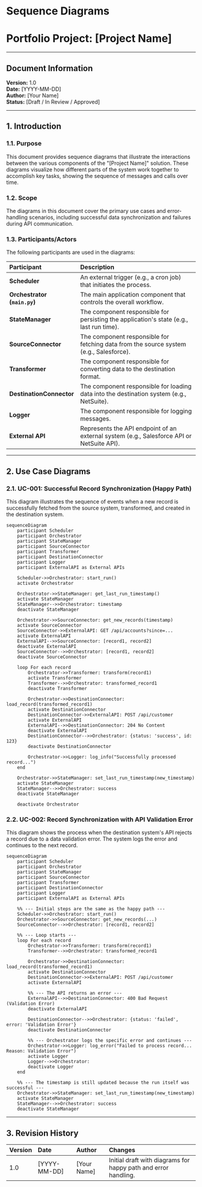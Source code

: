 # Sequence Diagrams
# Portfolio Project: [Project Name]

---

## Document Information
**Version:** 1.0  
**Date:** [YYYY-MM-DD]  
**Author:** [Your Name]  
**Status:** [Draft / In Review / Approved]

---

## 1. Introduction

### 1.1. Purpose
This document provides sequence diagrams that illustrate the interactions between the various components of the "[Project Name]" solution. These diagrams visualize how different parts of the system work together to accomplish key tasks, showing the sequence of messages and calls over time.

### 1.2. Scope
The diagrams in this document cover the primary use cases and error-handling scenarios, including successful data synchronization and failures during API communication.

### 1.3. Participants/Actors
The following participants are used in the diagrams:

| Participant | Description |
| :--- | :--- |
| **Scheduler** | An external trigger (e.g., a cron job) that initiates the process. |
| **Orchestrator (`main.py`)** | The main application component that controls the overall workflow. |
| **StateManager** | The component responsible for persisting the application's state (e.g., last run time). |
| **SourceConnector** | The component responsible for fetching data from the source system (e.g., Salesforce). |
| **Transformer** | The component responsible for converting data to the destination format. |
| **DestinationConnector** | The component responsible for loading data into the destination system (e.g., NetSuite). |
| **Logger** | The component responsible for logging messages. |
| **External API** | Represents the API endpoint of an external system (e.g., Salesforce API or NetSuite API). |

---

## 2. Use Case Diagrams

### 2.1. UC-001: Successful Record Synchronization (Happy Path)
This diagram illustrates the sequence of events when a new record is successfully fetched from the source system, transformed, and created in the destination system.

```mermaid
sequenceDiagram
    participant Scheduler
    participant Orchestrator
    participant StateManager
    participant SourceConnector
    participant Transformer
    participant DestinationConnector
    participant Logger
    participant ExternalAPI as External APIs

    Scheduler->>Orchestrator: start_run()
    activate Orchestrator

    Orchestrator->>StateManager: get_last_run_timestamp()
    activate StateManager
    StateManager-->>Orchestrator: timestamp
    deactivate StateManager

    Orchestrator->>SourceConnector: get_new_records(timestamp)
    activate SourceConnector
    SourceConnector->>ExternalAPI: GET /api/accounts?since=...
    activate ExternalAPI
    ExternalAPI-->>SourceConnector: [record1, record2]
    deactivate ExternalAPI
    SourceConnector-->>Orchestrator: [record1, record2]
    deactivate SourceConnector

    loop For each record
        Orchestrator->>Transformer: transform(record1)
        activate Transformer
        Transformer-->>Orchestrator: transformed_record1
        deactivate Transformer

        Orchestrator->>DestinationConnector: load_record(transformed_record1)
        activate DestinationConnector
        DestinationConnector->>ExternalAPI: POST /api/customer
        activate ExternalAPI
        ExternalAPI-->>DestinationConnector: 204 No Content
        deactivate ExternalAPI
        DestinationConnector-->>Orchestrator: {status: 'success', id: 123}
        deactivate DestinationConnector
        
        Orchestrator->>Logger: log_info("Successfully processed record...")
    end

    Orchestrator->>StateManager: set_last_run_timestamp(new_timestamp)
    activate StateManager
    StateManager-->>Orchestrator: success
    deactivate StateManager
    
    deactivate Orchestrator
```

### 2.2. UC-002: Record Synchronization with API Validation Error
This diagram shows the process when the destination system's API rejects a record due to a data validation error. The system logs the error and continues to the next record.

```mermaid
sequenceDiagram
    participant Scheduler
    participant Orchestrator
    participant StateManager
    participant SourceConnector
    participant Transformer
    participant DestinationConnector
    participant Logger
    participant ExternalAPI as External APIs

    %% --- Initial steps are the same as the happy path ---
    Scheduler->>Orchestrator: start_run()
    Orchestrator->>SourceConnector: get_new_records(...)
    SourceConnector-->>Orchestrator: [record1, record2]

    %% --- Loop starts ---
    loop For each record
        Orchestrator->>Transformer: transform(record1)
        Transformer-->>Orchestrator: transformed_record1

        Orchestrator->>DestinationConnector: load_record(transformed_record1)
        activate DestinationConnector
        DestinationConnector->>ExternalAPI: POST /api/customer
        activate ExternalAPI
        
        %% --- The API returns an error ---
        ExternalAPI-->>DestinationConnector: 400 Bad Request (Validation Error)
        deactivate ExternalAPI
        
        DestinationConnector-->>Orchestrator: {status: 'failed', error: 'Validation Error'}
        deactivate DestinationConnector
        
        %% --- Orchestrator logs the specific error and continues ---
        Orchestrator->>Logger: log_error("Failed to process record... Reason: Validation Error")
        activate Logger
        Logger-->>Orchestrator: 
        deactivate Logger
    end

    %% --- The timestamp is still updated because the run itself was successful ---
    Orchestrator->>StateManager: set_last_run_timestamp(new_timestamp)
    activate StateManager
    StateManager-->>Orchestrator: success
    deactivate StateManager
```

---

## 3. Revision History
| Version | Date | Author | Changes |
| :--- | :--- | :--- | :--- |
| 1.0 | [YYYY-MM-DD] | [Your Name] | Initial draft with diagrams for happy path and error handling. |